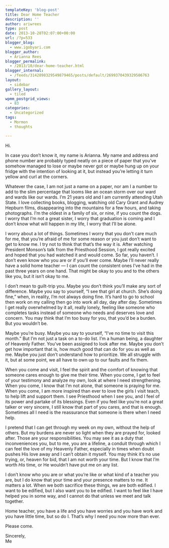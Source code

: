 ```yaml
---
templateKey: 'blog-post'
title: Dear Home Teacher
description: ''
author: ariwrees
type: post
date: 2013-10-28T02:07:00+00:00
url: /?p=533
blogger_blog:
  - www.igobyari.com
blogger_author:
  - Arianna Rees
blogger_permalink:
  - /2013/10/dear-home-teacher.html
blogger_internal:
  - /feeds/3142898329549879465/posts/default/2699370439329506763
layout:
  - sidebar
gallery_layout:
  - tiled
wpmm_postgrid_views:
  - 83
categories:
  - Uncategorized
tags:
  - Mormon
  - thoughts

---
```

Hi.

In case you don’t know it, my name is Arianna. My name and address and phone number are probably typed neatly on a piece of paper that you’ve somehow managed to lose or maybe never got or maybe hung up on your fridge with the intention of looking at it, but instead you’re letting it turn yellow and curl at the corners.

Whatever the case, I am not just a name on a paper, nor am I a number to add to the slim percentage that looms like an ocean storm over our ward and wards like our wards. I’m 21 years old and I am currently attending Utah State. I love collecting books, blogging, watching old Cary Grant and Audrey Hepburn films, disappearing into the mountains for a few hours, and taking photographs. I’m the oldest in a family of six, or nine, if you count the dogs. I worry that I’m not a great sister, I worry that graduation is coming and I don’t know what will happen in my life, I worry that I’ll be alone.

I worry about a lot of things. Sometimes I worry that you don’t care much for me, that you’re afraid of me for some reason or you just don’t want to get to know me. I try not to think that that’s the way it is. After watching President Monson’s talk from the Priesthood Session, I got really excited and hoped that you had watched it and would come. So far, you haven’t. I don’t even know who you are or if you’ll ever come. Maybe I’ll never really have a solid home teacher — I can count the consistent ones I’ve had in the past three years on one hand. That might be okay to you and to the others like you, but it isn’t okay to me.

I don’t mean to guilt-trip you. Maybe you don’t think you’ll make any sort of difference. Maybe you say to yourself, “I see that girl at church. She’s doing fine,” when, in reality, I’m not always doing fine. It’s hard to go to school then work on my calling then go into work all day, day after day. Sometimes I get really overwhelmed by it all, really lonely, feeling like someone who completes tasks instead of someone who needs and deserves love and concern. You may think that I’m too busy for you, that you’d be a burden. But you wouldn’t be.

Maybe you’re busy. Maybe you say to yourself, “I’ve no time to visit this month.” But I’m not just a task on a to-do list. I’m a human being, a daughter of Heavenly Father. You’ve been assigned to look after me. Maybe you don’t get how important that is, how much good that can do for you as well as me. Maybe you just don’t understand how to prioritize. We all struggle with it, but at some point, we all have to own up to our faults and fix them.

When you come and visit, I feel the spirit and the comfort of knowing that someone cares enough to give me their time. When you come, I get to feel of your testimony and analyze my own, look at where I need strengthening. When you come, I know that I’m not alone, that someone is praying for me. When you come, I am more inspired than ever to love the girls I visit teach, to help lift and support them. I see Priesthood when I see you, and I feel of its power and partake of its blessings. Even if you feel like you’re not a great talker or very sincere, I still know that part of you cares, and that is enough. Sometimes all I need is the reassurance that someone is there when I need help.

I pretend that I can get through my week on my own, without the help of others. But my burdens are never so light when they are prayed for, looked after. Those are your responsibilities. You may see it as a duty that inconveniences you, but to me, you are a lifeline, a conduit through which I can feel the love of my Heavenly Father, especially in times when doubt pushes His love away and I can’t obtain it myself. You may think it’s no use trying, or, heaven for bid, that I am not worth your time. But I know that I’m worth _His_ time, or He wouldn’t have put me on any list.

I don’t know who you are or what you’re like or what kind of a teacher you are, but I do know that your time and your presence matters to me. It matters a lot. When we both sacrifice these things, we are both edified. I want to be edified, but I also want you to be edified. I want to feel like I have helped you in some way, and I cannot do that unless we meet and talk together.

Home teacher, you have a life and you have worries and you have work and you have little time, but so do I. That’s why I need you now more than ever.

Please come.

Sincerely,  
Me